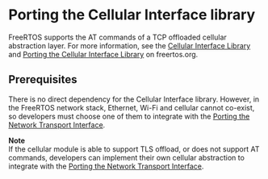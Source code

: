 # Porting the Cellular Interface library<a name="freertos-porting-cellular"></a>

FreeRTOS supports the AT commands of a TCP offloaded cellular abstraction layer\. For more information, see the [Cellular Interface Library](https://freertos.org/cellular/index.html) and [Porting the Cellular Interface Library](https://freertos.org/cellular-porting-guide.html) on freertos\.org\.

## Prerequisites<a name="freertos-porting-cellular-prereqs"></a>

There is no direct dependency for the Cellular Interface library\. However, in the FreeRTOS network stack, Ethernet, Wi\-Fi and cellular cannot co\-exist, so developers must choose one of them to integrate with the [Porting the Network Transport Interface](afr-porting-network-transport-interface.md)\.

**Note**  
If the cellular module is able to support TLS offload, or does not support AT commands, developers can implement their own cellular abstraction to integrate with the [Porting the Network Transport Interface](afr-porting-network-transport-interface.md)\.